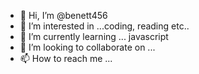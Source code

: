 - 👋 Hi, I’m @benett456
- 👀 I’m interested in ...coding, reading etc..
- 🌱 I’m currently learning ... javascript
- 💞️ I’m looking to collaborate on ...
- 📫 How to reach me ...

<!---
benett456/benett456 is a ✨ special ✨ repository because its `README.md` (this file) appears on your GitHub profile.
You can click the Preview link to take a look at your changes.
--->
